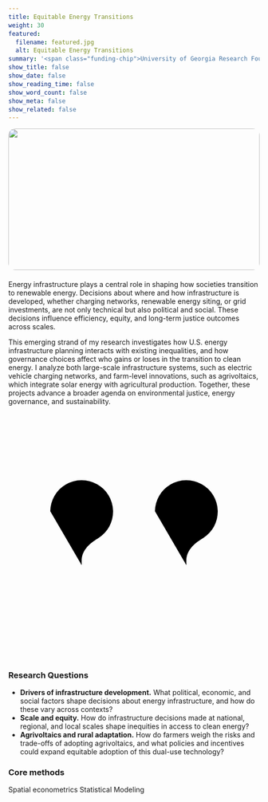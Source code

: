 ```yaml
---
title: Equitable Energy Transitions
weight: 30
featured:
  filename: featured.jpg
  alt: Equitable Energy Transitions
summary: '<span class="funding-chip">University of Georgia Research Foundation (2023–2025)</span>'
show_title: false
show_date: false
show_reading_time: false
show_word_count: false
show_meta: false
show_related: false
---
```


<style>
/* ---------- HARD OVERRIDES FOR THIS PAGE ONLY ---------- */

/* 1) Kill the auto-rendered H1 and the meta/reading-time row */
header.page-header,
.page-metadata,
.article-metadata,
.time-to-read,
.reading-time,
[data-reading-time] { display:none !important; }

/* Extra safety when the body has type/section classes */
body.section-research.single header.page-header,
body.type-research.single header.page-header,
body.section-research.single .article-metadata,
body.type-research.single .article-metadata,
body.section-research.single .reading-time,
body.type-research.single .reading-time { display:none !important; }

/* 2) Hide the hero from featured.jpg so the gallery is the first visual */
.article-header,
.article-header .featured-image-wrapper,
.featured-image-wrapper { display:none !important; }

/* 3) Remove author/profile card, tags, and ALL share widgets */
.article-footer .authors,
.article-footer .author-card,
.article-footer .author,
.article-footer [class*="author"],
.article-footer .article-tags,
.article-footer .share,
.article-footer .share-box,
.article-footer a[id^="share-link-"],
#share, #article-share, #article-authors,
[class*="share"], a[aria-label*="Share"] { display:none !important; }

/* 4) Hide the theme’s default pager; we’ll inject our own aligned row */
nav.article-pagination { display:none !important; }

/* 5) Our aligned pager (left: back to Research; right: next project) */
.research-pager {
  display:flex; justify-content:space-between; align-items:center;
  gap:.75rem; margin-top:1.25rem; padding-top:.75rem; border-top:1px solid rgba(0,0,0,.06);
}
.research-pager a { text-decoration:underline; }

/* Gallery styling */
.nsf-hero-slideshow {
  position:relative; width:100%; aspect-ratio:16/9;
  border-radius:14px; overflow:hidden; margin:0 0 1.25rem 0;
}
.nsf-hero-slideshow img {
  position:absolute; inset:0; width:100%; height:100%;
  object-fit:cover; opacity:0; animation:nsfFade 12s infinite;
}
.nsf-hero-slideshow img:nth-child(1){animation-delay:0s}
.nsf-hero-slideshow img:nth-child(2){animation-delay:3s}
.nsf-hero-slideshow img:nth-child(3){animation-delay:6s}
.nsf-hero-slideshow img:nth-child(4){animation-delay:9s}
@keyframes nsfFade { 0%{opacity:0} 8%{opacity:1} 25%{opacity:1} 33%{opacity:0} 100%{opacity:0} }
</style>

<!-- Top gallery — uses your actual files in /gallery/ -->
<div class="nsf-hero-slideshow not-prose">
  <img src="gallery/gallery-1.jpg" alt="">
  <img src="gallery/gallery-2.jpg" alt="">
  <img src="gallery/gallery-3.jpg" alt="">
  <img src="gallery/gallery-4.jpg" alt="">
</div>

Energy infrastructure plays a central role in shaping how societies transition to renewable energy. Decisions about where and how infrastructure is developed, whether charging networks, renewable energy siting, or grid investments, are not only technical but also political and social. These decisions influence efficiency, equity, and long-term justice outcomes across scales.

This emerging strand of my research investigates how U.S. energy infrastructure planning interacts with existing inequalities, and how governance choices affect who gains or loses in the transition to clean energy. I analyze both large-scale infrastructure systems, such as electric vehicle charging networks, and farm-level innovations, such as agrivoltaics, which integrate solar energy with agricultural production. Together, these projects advance a broader agenda on environmental justice, energy governance, and sustainability. 

<h3 class="h3-with-icon">
  <span class="icon-bubble" aria-hidden="true">
    <!-- Twin question marks, centered, no clipping -->
    <svg class="qmarks" viewBox="0 0 24 24" aria-hidden="true" focusable="false">
      <!-- Left ? -->
      <g transform="translate(-5,0)">
        <path d="M9 9a3 3 0 1 1 4.6 2.57c-.98.58-1.6 1.25-1.6 2.18v.4"/>
        <path d="M12 18h0.01"/>
      </g>
      <!-- Right ? -->
      <g transform="translate(5,0)">
        <path d="M9 9a3 3 0 1 1 4.6 2.57c-.98.58-1.6 1.25-1.6 2.18v.4"/>
        <path d="M12 18h0.01"/>
      </g>
    </svg>
  </span>
  Research Questions
</h3>

- **Drivers of infrastructure development.** What political, economic, and social factors shape decisions about energy infrastructure, and how do these vary across contexts?
- **Scale and equity.** How do infrastructure decisions made at national, regional, and local scales shape inequities in access to clean energy?
- **Agrivoltaics and rural adaptation.** How do farmers weigh the risks and trade-offs of adopting agrivoltaics, and what policies and incentives could expand equitable adoption of this dual-use technology?

<div class="h3-with-icon h-cogs"><h3>Core methods</h3></div>
<div class="methods-pills not-prose">
  <div class="methods-wrap">
    <span class="pill">Spatial econometrics</span>
    <span class="pill">Statistical Modeling</span>
  </div>
</div>
